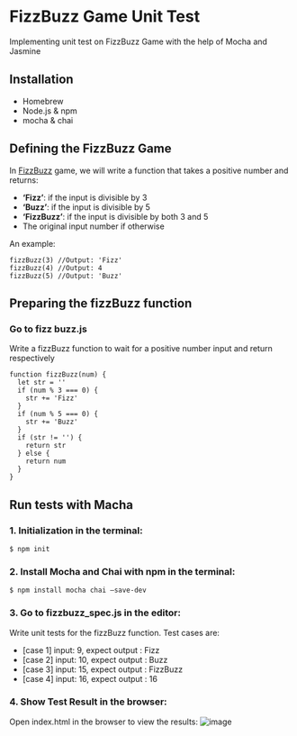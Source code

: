 # FizzBuzz Game Unit Test
Implementing unit test on FizzBuzz Game with the help of Mocha and Jasmine

## Installation
* Homebrew
* Node.js & npm
* mocha & chai


## Defining the FizzBuzz Game
In [FizzBuzz](https://en.wikipedia.org/wiki/Fizz_buzz) game, we will write a function that takes a positive number and returns:
* **‘Fizz’**: if the input is divisible by 3
* **‘Buzz’**: if the input is divisible by 5
* **‘FizzBuzz’**: if the input is divisible by both 3 and 5
* The original input number if otherwise

An example: 
```
fizzBuzz(3) //Output: 'Fizz'
fizzBuzz(4) //Output: 4
fizzBuzz(5) //Output: 'Buzz'
```


## Preparing the fizzBuzz function
### Go to fizz buzz.js
Write a fizzBuzz function to wait for a positive number input and return respectively
```
function fizzBuzz(num) {
  let str = ''
  if (num % 3 === 0) {
    str += 'Fizz'
  }
  if (num % 5 === 0) {
    str += 'Buzz'
  }
  if (str != '') {
    return str
  } else {
    return num
  }
}
```

## Run tests with Macha
### 1. Initialization in the terminal: 
 `$ npm init`  

### 2. Install Mocha and Chai with npm in the terminal:
 `$ npm install mocha chai —save-dev`  

### 3. Go to fizzbuzz_spec.js in the editor:
Write unit tests for the fizzBuzz function. Test cases are: 

* [case 1] input: 9, expect output : Fizz  
* [case 2] input: 10, expect output : Buzz  
* [case 3] input: 15, expect output : FizzBuzz  
* [case 4] input: 16, expect output : 16  
  
### 4. Show Test Result in the browser:
Open index.html in the browser to view the results:
![image](https://drive.google.com/uc?export=view&id=10EoChPkCs72hhBfzKJqbkw5B2zqPkv_y)